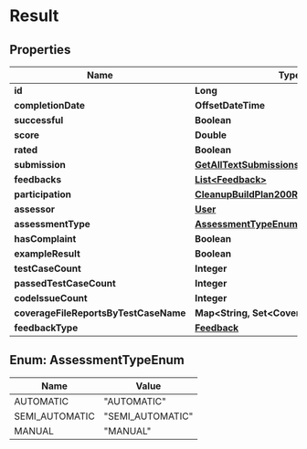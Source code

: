 

# Result


## Properties

| Name | Type | Description | Notes |
|------------ | ------------- | ------------- | -------------|
|**id** | **Long** |  |  [optional] |
|**completionDate** | **OffsetDateTime** |  |  [optional] |
|**successful** | **Boolean** |  |  [optional] |
|**score** | **Double** |  |  [optional] |
|**rated** | **Boolean** |  |  [optional] |
|**submission** | [**GetAllTextSubmissions200ResponseInner**](GetAllTextSubmissions200ResponseInner.md) |  |  [optional] |
|**feedbacks** | [**List&lt;Feedback&gt;**](Feedback.md) |  |  [optional] |
|**participation** | [**CleanupBuildPlan200Response**](CleanupBuildPlan200Response.md) |  |  [optional] |
|**assessor** | [**User**](User.md) |  |  [optional] |
|**assessmentType** | [**AssessmentTypeEnum**](#AssessmentTypeEnum) |  |  [optional] |
|**hasComplaint** | **Boolean** |  |  [optional] |
|**exampleResult** | **Boolean** |  |  [optional] |
|**testCaseCount** | **Integer** |  |  [optional] |
|**passedTestCaseCount** | **Integer** |  |  [optional] |
|**codeIssueCount** | **Integer** |  |  [optional] |
|**coverageFileReportsByTestCaseName** | **Map&lt;String, Set&lt;CoverageFileReport&gt;&gt;** |  |  [optional] |
|**feedbackType** | [**Feedback**](Feedback.md) |  |  [optional] |



## Enum: AssessmentTypeEnum

| Name | Value |
|---- | -----|
| AUTOMATIC | &quot;AUTOMATIC&quot; |
| SEMI_AUTOMATIC | &quot;SEMI_AUTOMATIC&quot; |
| MANUAL | &quot;MANUAL&quot; |



